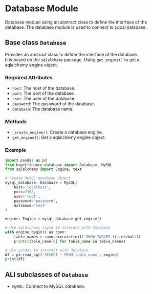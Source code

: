 # Database Module

Database moduel using an abstract class to define the interface of the database. The database module is used to connect to Local database.

## Base class `Database`

Provides an abstract class to define the interface of the database.  
It is based on the `sqlalchemy` package. Using `get_engine()` to get a sqlalchemy engine object.

### Required Attributes

- `host`: The host of the database.
- `port`: The port of the database.
- `user`: The user of the database.
- `password`: The password of the database.
- `database`: The database name.

### Methods

- `_create_engine()`: Create a database engine.
- `get_engine()`: Get a sqlalchemy engine object.

### Example

```python
import pandas as pd
from bagelfinance.database import Database, MySQL
from sqlalchemy import Engine, text

# Create MySQL database object
mysql_database: Database = MySQL(
    host='localhost',
    port=3306,
    user='root',
    password='password',
    database='test'
)

engine: Engine = mysql_database.get_engine()

# Use sqlalchemy style to interact with database
with engine.begin() as conn:
    table_names = conn.execute(text('SHOW TABLES')).fetchall()
    print([table_name[0] for table_name in table_names)

# Use pandas to interact with database
df = pd.read_sql('SELECT * FROM table_name', engine)
print(df)

```

## ALl subclasses of `Database`

- `MySQL`: Connect to MySQL database.

